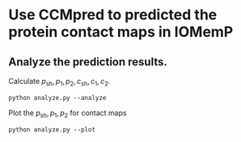 # Use CCMpred to predicted the protein contact maps in IOMemP 

## Analyze the prediction results.

Calculate $p_\text{sh}, p_1, p_2, c_\text{sh}, c_1, c_2$.

```
python analyze.py --analyze
```

Plot the $p_\text{sh}, p_1, p_2$ for contact maps

```
python analyze.py --plot
```

